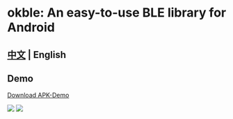 # okble: An easy-to-use BLE library for Android

## [中文](https://github.com/a1anwang/okble/blob/master/README_zh.md) | English

## Demo
[Download APK-Demo](https://github.com/a1anwang/okble/raw/master/app/build/outputs/apk/debug/app-debug.apk)

![](https://github.com/a1anwang/okble/blob/master/demo_qr.png)
![](https://github.com/a1anwang/okble/raw/master/demo.gif)

